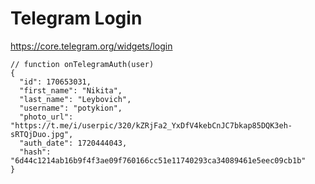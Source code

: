 # Telegram Login

https://core.telegram.org/widgets/login

```json5
// function onTelegramAuth(user)
{
  "id": 170653031,
  "first_name": "Nikita",
  "last_name": "Leybovich",
  "username": "potykion",
  "photo_url": "https://t.me/i/userpic/320/kZRjFa2_YxDfV4kebCnJC7bkap85DQK3eh-sRTQjDuo.jpg",
  "auth_date": 1720444043,
  "hash": "6d44c1214ab16b9f4f3ae09f760166cc51e11740293ca34089461e5eec09cb1b"
}
```